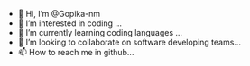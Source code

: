 - 👋 Hi, I’m @Gopika-nm
- 👀 I’m interested in coding ...
- 🌱 I’m currently learning coding languages ...
- 💞️ I’m looking to collaborate on software developing teams...
- 📫 How to reach me in github...

<!---
Gopika-nm/Gopika-nm is a ✨ special ✨ repository because its `README.md` (this file) appears on your GitHub profile.
You can click the Preview link to take a look at your changes.
--->
